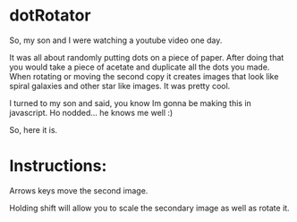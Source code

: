 # dotRotator

So, my son and I were watching a youtube video one day.

It was all about randomly putting dots on a piece of paper. After doing that you would take a piece of acetate and duplicate all the dots you made. When rotating or moving the second copy it creates images that look like spiral galaxies and other star like images. It was pretty cool.

I turned to my son and said, you know Im gonna be making this in javascript. Ho nodded... he knows me well :)

So, here it is.


# Instructions:

Arrows keys move the second image.

Holding shift will allow you to scale the secondary image as well as rotate it.
